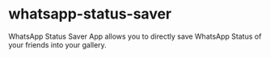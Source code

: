 # whatsapp-status-saver

WhatsApp Status Saver App allows you to directly save WhatsApp Status of your friends into your gallery.
